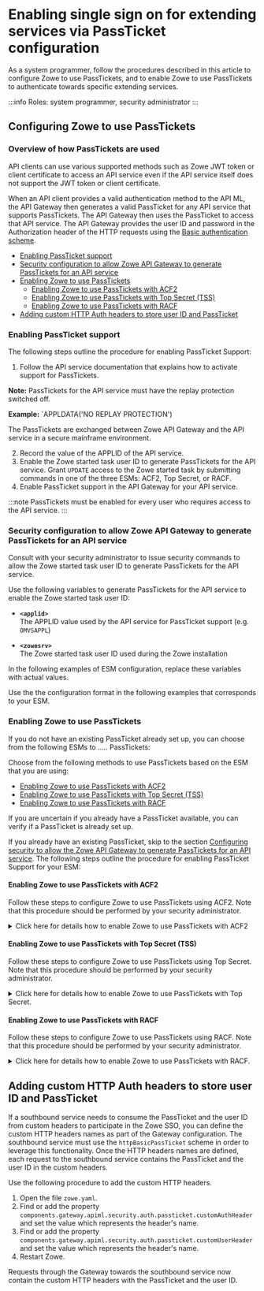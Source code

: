 # Enabling single sign on for extending services via PassTicket configuration

As a system programmer, follow the procedures described in this article to configure Zowe to use PassTickets, and to enable Zowe to use PassTickets to authenticate towards specific extending services.

:::info Roles: system programmer, security administrator
:::

## Configuring Zowe to use PassTickets

### Overview of how PassTickets are used
API clients can use various supported methods such as Zowe JWT token or client certificate to access an API service even if the API service itself does not support the JWT token or client certificate.

When an API client provides a valid authentication method to the API ML, the API Gateway then generates a valid PassTicket for any API service that supports PassTickets.
The API Gateway then uses the PassTicket to access that API service.
The API Gateway provides the user ID and password in the Authorization header of the HTTP requests using the
[Basic authentication scheme](https://developer.mozilla.org/en-US/docs/Web/HTTP/Authentication#Basic_authentication_scheme).

- [Enabling PassTicket support](#enabling-passticket-support)
- [Security configuration to allow Zowe API Gateway to generate PassTickets for an API service](#security-configuration-to-allow-zowe-api-gateway-to-generate-passtickets-for-an-api-service)
- [Enabling Zowe to use PassTickets](#enabling-zowe-to-use-passtickets)
  - [Enabling Zowe to use PassTickets with ACF2](#enabling-zowe-to-use-passtickets-with-acf2)
  - [Enabling Zowe to use PassTickets with Top Secret (TSS)](#enabling-zowe-to-use-passtickets-with-top-secret-tss)
  - [Enabling Zowe to use PassTickets with RACF](#enabling-zowe-to-use-passtickets-with-racf)
- [Adding custom HTTP Auth headers to store user ID and PassTicket](#adding-custom-http-auth-headers-to-store-user-id-and-passticket)

### Enabling PassTicket support

The following steps outline the procedure for enabling PassTicket Support:

1. Follow the API service documentation that explains how to activate support for PassTickets.

  **Note:** PassTickets for the API service must have the replay protection switched off. 
  
  **Example:** `APPLDATA('NO REPLAY PROTECTION')

  The PassTickets are exchanged between Zowe API Gateway and the API service in a secure mainframe environment.

2. Record the value of the APPLID of the API service.
3. Enable the Zowe started task user ID to generate PassTickets for the API service. Grant `UPDATE` access to the Zowe started task by submitting commands in one of the three ESMs: ACF2, Top Secret, or RACF.
4. Enable PassTicket support in the API Gateway for your API service.

:::note
PassTickets must be enabled for every user who requires access to the API service.
:::

### Security configuration to allow Zowe API Gateway to generate PassTickets for an API service

Consult with your security administrator to issue security commands to allow the Zowe started task user ID to generate PassTickets for the API service.

Use the following variables to generate PassTickets for the API service to enable the Zowe started task user ID:

- **`<applid>`**  
The APPLID value used by the API service for PassTicket support (e.g. `OMVSAPPL`)

- **`<zowesrv>`**  
The Zowe started task user ID used during the Zowe installation

In the following examples of ESM configuration, replace these variables with actual values.

Use the the configuration format in the following examples that corresponds to your ESM.

### Enabling Zowe to use PassTickets

If you do not have an existing PassTicket already set up, you can choose from the following ESMs to ..... PassTickets:

Choose from the following methods to use PassTickets based on the ESM that you are using:
* [Enabling Zowe to use PassTickets with ACF2](#enabling-zowe-to-use-passtickets-with-acf2)
* [Enabling Zowe to use PassTickets with Top Secret (TSS)](#enabling-zowe-to-use-passtickets-with-top-secret-tss)
* [Enabling Zowe to use PassTickets with RACF](#enabling-zowe-to-use-passtickets-with-racf)

If you are uncertain if you already have a PassTicket available, you can verify if a PassTicket is already set up.
<!-- Add steps to verify if a PassTicket is set up. -->

If you already have an existing PassTicket, skip to the section [Configuring security to allow the Zowe API Gateway to generate PassTickets for an API service](#configuring-security-to-allow-zowe-api-gateway-to-generate-passtickets-for-an-api-service). <!--Add this section from PR#3673 -->
The following steps outline the procedure for enabling PassTicket Support for your ESM:

#### Enabling Zowe to use PassTickets with ACF2

Follow these steps to configure Zowe to use PassTickets using ACF2. Note that this procedure should be performed by your security administrator. 

<details>
<summary> Click here for details how to enable Zowe to use PassTickets with ACF2</summary>  

1.	Define the application session key by entering the following commands, if it <!-- What is "it"? What hasn't been set up? --> has not already been set up:
```
SET PROFILE(PTKTDATA) DIV(SSIGNON)
INSERT applid SSKEY(0123456789ABCDEF) MULT-USE
F ACF2,REBUILD(PTK),CLASS(P)
```

* **MULT-USE**  
This setting lets you reuse the same PassTicket multiple times.

* **SSKEY**  
This setting defines an encryption key for the application in the format of 16 random hexadecimal digits that are different from the values shown in the example.

:::note
This example demonstrates a complete key SESSKEY value of 16 hexadecimal digits (creating an 8-byte or 64-bit key). Each application key must be the same on all systems in the configuration and the values must be kept secret and secured.
:::

2.	Permit the Zowe started task user ID to generate and evaluate PassTickets on behalf of Zowe users:
```
SET RESOURCE(PTK)
RECKEY IRRPTAUTH ADD(applid.- UID(uid-of-zowe_stc_userid) 
SERVICE(UPDATE,READ) ALLOW)
F ACF2,REBUILD(PTK)
```

3.	Allow individual users to access Zowe:
```
SET RESOURCE(SAF)
RECKEY applid ADD(UID(uid-csm_userid) SERVICE(READ) ALLOW)
F ACF2,REBUILD(SAF)
```

PassTickets are configured on the Zowe server side.


Grant the Zowe started task user ID permission to generate PassTickets for users of that API service. The following code is an example of security commands that need to be issued.

**Example:**
```
ACF
SET RESOURCE(PTK)
RECKEY IRRPTAUTH ADD(<applid>.- UID(<zowesrv>) SERVICE(UPDATE,READ) ALLOW)
F ACF2,REBUILD(PTK),CLASS(P)
END
```
</details>


#### Enabling Zowe to use PassTickets with Top Secret (TSS)

Follow these steps to configure Zowe to use PassTickets using Top Secret. Note that this procedure should be performed by your security administrator.

<details>
<summary> Click here for details how to enable Zowe to use PassTickets with Top Secret.</summary>

Before you begin this procedure, verify that the `PTKTDATA` class and ownership for the PassTicket resource (`IRRPTAUT`) have not already been defined.

1.	Update the resource descriptor table (RDT) to define the `PTKTDATA` class by entering the following commands:

If PTKTDATA is not a predefined class:
```
TSS ADDTO(RDT) RESCLASS(PTKTDATA) RESCODE(n) ACLST(ALL,READ,UPDATE) MAXLEN(37) 
```
The PTKTDATA resource is added to the RDT.

:::note
Include `RESCODE(n)` in the range of 101 to 13F to make `PTKTDATA` a prefixed resource class.
:::

2.	Assign ownership for the PassTicket resource (`IRRPTAUT`) by entering the following commands:
```
TSS ADDTO(department) PTKTDATA(IRRPTAUT) 
```
IRRPTAUT is owned.
3.	Define the application session key by entering the following commands:
```
TSS ADDTO(NDT) PSTKAPPL(applid) SESSKEY(0123456789ABCDEF) SIGNMULTI 
```
This example demonstrates a complete key `SESSKEY` value of 16 hexadecimal digits (creating an 8-byte or 64-bit key). Use the same application key on all systems in the configuration and keep these values secured.

4.	Permit access to the PassTicket resource defined in the previous step for the Zowe Server. Execute the following command:
```
TSS PERMIT(stc-userid) PTKTDATA(IRRPTAUTH.applid) ACCESS(UPDATE)
```
The parameter stc-userid refers to the ACID that you created when you created 
zowe Server  started task User IDs. The parameter is `ZWESVUSR` by default.

5. Grant the Zowe started task user ID permission to generate PassTickets for users of that API service.

**Example:**
```
TSS PERMIT(<zowesrv>) PTKTDATA(IRRPTAUTH.<applid>.) ACCESS(READ,UPDATE)
TSS REFRESH
```
</details>


#### Enabling Zowe to use PassTickets with RACF

Follow these steps to configure Zowe to use PassTickets using RACF. Note that this procedure should be performed by your security administrator.

<details>
<summary> Click here for details how to enable Zowe to use PassTickets with RACF.</summary>

If the `PTKTDATA` class is defined, verify that it is defined as a generic class before creating the profiles. 
 
1. Define `APPLID SYSVAPPL` that can be used:
```
 RDEFINE APPL applid UACC(NONE)
 PERMIT applid  CL(APPL) ACCESS(READ) ID(userid)
 SETROPTS RACLIST(APPL) REFRESH
 ```
2. Activate the PassTicket class by entering the following commands:
```
SETROPTS CLASSACT(PTKTDATA)
SETROPTS RACLIST(PTKTDATA)
```
3. Define profiles for the applications in the `PTKTDATA` class for the application and specify the session key:
```
RDEFINE PTKTDATA applid UACC(NONE) APPLDATA('NO REPLAY PROTECTION') -
SSIGNON(KEYMASKED(0123456789ABCDEF)
```
After you create the `PTKTDATA` class, you can change it with the `RALTER` command which is similar in syntax to `RDEFINE`.

4.	Allow the application ID (applid) to use PassTickets:
```
PERMIT IRRPTAUTH.applid.* CLASS(PTKTDATA) ACCESS(UPDATE) ID(userid)
```

* **userid**
Specifies the value of the  ZOWE Server  started task.

5.	Refresh the RACF PTKTDATA definition with the new profile:
```
SETROPTS RACLIST(PTKTDATA) REFRESH
```

To enable PassTicket creation for API service users, define the profile `IRRPTAUTH.<applid>.*` in the `PTKTDATA` class and set the universal access authority to **NONE**.
Grant the Zowe started task user ID permission to generate PassTickets for users of that API service.

**Example:**
```
RDEFINE PTKTDATA IRRPTAUTH.<applid>.* UACC(NONE)
PERMIT IRRPTAUTH.<applid>.* CL(PTKTDATA) ID(<zowesrv>) ACCESS(UPDATE)
SETROPTS RACLIST(PTKTDATA) REFRESH
```
</details>

## Adding custom HTTP Auth headers to store user ID and PassTicket

If a southbound service needs to consume the PassTicket and the user ID from custom headers to participate in the Zowe SSO, you can define the custom HTTP headers names as part of the Gateway configuration.
The southbound service must use the `httpBasicPassTicket` scheme in order to leverage this functionality. Once the HTTP headers names are defined, each request to the southbound service contains the PassTicket and the user ID in the custom headers.

Use the following procedure to add the custom HTTP headers.

1. Open the file `zowe.yaml`.
2. Find or add the property `components.gateway.apiml.security.auth.passticket.customAuthHeader` and set the value which represents the header's name.
3. Find or add the property `components.gateway.apiml.security.auth.passticket.customUserHeader` and set the value which represents the header's name.
4. Restart Zowe.

Requests through the Gateway towards the southbound service now contain the custom HTTP headers with the PassTicket and the user ID.